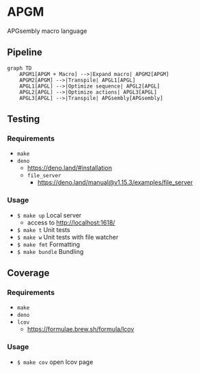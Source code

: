 # APGM

APGsembly macro language

## Pipeline

```mermaid
graph TD
    APGM1[APGM + Macro] -->|Expand macro| APGM2[APGM]
    APGM2[APGM] -->|Transpile| APGL1[APGL]
    APGL1[APGL] -->|Optimize sequence| APGL2[APGL]
    APGL2[APGL] -->|Optimize actions| APGL3[APGL]
    APGL3[APGL] -->|Transpile| APGsembly[APGsembly]
```

## Testing

### Requirements

- `make`
- `deno`
  - https://deno.land/#installation
  - `file_server`
    - https://deno.land/manual@v1.15.3/examples/file_server

### Usage

- `$ make up` Local server
  - access to [http://localhost:1618/](http://localhost:1618/)
- `$ make t` Unit tests
- `$ make w` Unit tests with file watcher
- `$ make fmt` Formatting
- `$ make bundle` Bundling

## Coverage

### Requirements

- `make`
- `deno`
- `lcov`
  - https://formulae.brew.sh/formula/lcov

### Usage

- `$ make cov` open lcov page
